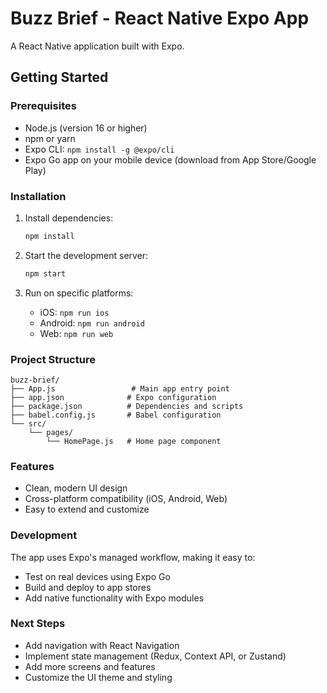 # Buzz Brief - React Native Expo App

A React Native application built with Expo.

## Getting Started

### Prerequisites

- Node.js (version 16 or higher)
- npm or yarn
- Expo CLI: `npm install -g @expo/cli`
- Expo Go app on your mobile device (download from App Store/Google Play)

### Installation

1. Install dependencies:
   ```bash
   npm install
   ```

2. Start the development server:
   ```bash
   npm start
   ```

3. Run on specific platforms:
   - iOS: `npm run ios`
   - Android: `npm run android`
   - Web: `npm run web`

### Project Structure

```
buzz-brief/
├── App.js                 # Main app entry point
├── app.json              # Expo configuration
├── package.json          # Dependencies and scripts
├── babel.config.js       # Babel configuration
└── src/
    └── pages/
        └── HomePage.js   # Home page component
```

### Features

- Clean, modern UI design
- Cross-platform compatibility (iOS, Android, Web)
- Easy to extend and customize

### Development

The app uses Expo's managed workflow, making it easy to:
- Test on real devices using Expo Go
- Build and deploy to app stores
- Add native functionality with Expo modules

### Next Steps

- Add navigation with React Navigation
- Implement state management (Redux, Context API, or Zustand)
- Add more screens and features
- Customize the UI theme and styling
